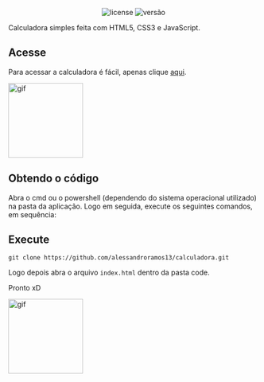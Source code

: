 <p align="center">
    <img src="https://img.shields.io/github/license/mashape/apistatus.svg" alt="license"/>
    <img src="https://img.shields.io/badge/version-1.0-blue" alt="versão">
</p>

Calculadora simples feita com HTML5, CSS3 e JavaScript.

## Acesse

Para acessar a calculadora é fácil, apenas clique [aqui](http://calculadora.alessandrohenriqueramos.vercel.app/).

<img src="https://media.giphy.com/media/IcJ6n6VJNjRNS/giphy.gif" alt="gif" height="150px" >

## Obtendo o código

Abra o cmd ou o powershell (dependendo do sistema operacional utilizado) na pasta da aplicação. Logo em seguida, execute os seguintes comandos, em sequência:

## Execute

```
git clone https://github.com/alessandroramos13/calculadora.git
```

Logo depois abra o arquivo `index.html` dentro da pasta code.

Pronto xD

<img src="https://media.giphy.com/media/AFdcYElkoNAUE/giphy.gif" alt="gif" height="150px" >
